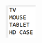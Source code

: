 <img src="https://github.com/hiranfbjc/function4-declared-lambda-expression/blob/main/readme.png" width=80>
